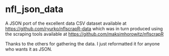 # nfl_json_data

A JSON port of the excellent data CSV dataset available at https://github.com/ryurko/nflscrapR-data which was in turn produced using the scraping tools available at https://github.com/maksimhorowitz/nflscrapR

Thanks to the others for gathering the data. I just reformatted it for anyone who wants it as JSON.
